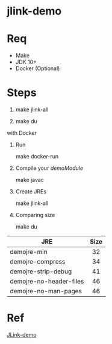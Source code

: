 # jlink-demo

# Req

* Make
* JDK 10+
* Docker (Optional)

# Steps

1. make jlink-all

2. make du

with Docker

1. Run

    make docker-run

2. Compile your *demoModule*

    make javac

3. Create JREs

    make jlink-all

4. Comparing size

    make du


| JRE                     | Size |
| ------------------------|:----:|
| demojre-min             | 32   |
| demojre-compress        | 34   |
| demojre-strip-debug     | 41   |
| demojre-no-header-files | 46   |
| demojre-no-man-pages    | 46   |


# Ref

[JLink-demo](https://www.geeksforgeeks.org/jlink-java-linker)